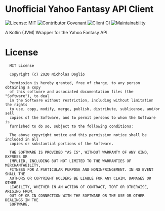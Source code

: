 # Unofficial Yahoo Fantasy API Client

[![License: MIT](https://img.shields.io/badge/License-MIT-yellow.svg)](LICENSE)
[![Contributor Covenant](https://img.shields.io/badge/Contributor%20Covenant-v2.0%20adopted-ff69b4.svg)](/.github/CODE_OF_CONDUCT.md) 
![Client CI](https://github.com/WhosNickDoglio/Yahoo-Fantasy-Client/workflows/Client%20CI/badge.svg)
[![Maintainability](https://api.codeclimate.com/v1/badges/90c4e5a96aec6b8f30eb/maintainability)](https://codeclimate.com/github/WhosNickDoglio/Yahoo-Fantasy-Client/maintainability)

A Kotlin (JVM) Wrapper for the Yahoo Fantasy API.

# License

      MIT License
      
      Copyright (c) 2020 Nicholas Doglio
      
      Permission is hereby granted, free of charge, to any person obtaining a copy
      of this software and associated documentation files (the "Software"), to deal
      in the Software without restriction, including without limitation the rights
      to use, copy, modify, merge, publish, distribute, sublicense, and/or sell
      copies of the Software, and to permit persons to whom the Software is
      furnished to do so, subject to the following conditions:
      
      The above copyright notice and this permission notice shall be included in all
      copies or substantial portions of the Software.
      
      THE SOFTWARE IS PROVIDED "AS IS", WITHOUT WARRANTY OF ANY KIND, EXPRESS OR
      IMPLIED, INCLUDING BUT NOT LIMITED TO THE WARRANTIES OF MERCHANTABILITY,
      FITNESS FOR A PARTICULAR PURPOSE AND NONINFRINGEMENT. IN NO EVENT SHALL THE
      AUTHORS OR COPYRIGHT HOLDERS BE LIABLE FOR ANY CLAIM, DAMAGES OR OTHER
      LIABILITY, WHETHER IN AN ACTION OF CONTRACT, TORT OR OTHERWISE, ARISING FROM,
      OUT OF OR IN CONNECTION WITH THE SOFTWARE OR THE USE OR OTHER DEALINGS IN THE
      SOFTWARE.